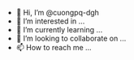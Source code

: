- 👋 Hi, I’m @cuongpq-dgh
- 👀 I’m interested in ...
- 🌱 I’m currently learning ...
- 💞️ I’m looking to collaborate on ...
- 📫 How to reach me ...

<!---
cuongpq-dgh/cuongpq-dgh is a ✨ special ✨ repository because its `README.md` (this file) appears on your GitHub profile.
You can click the Preview link to take a look at your changes.
--->
